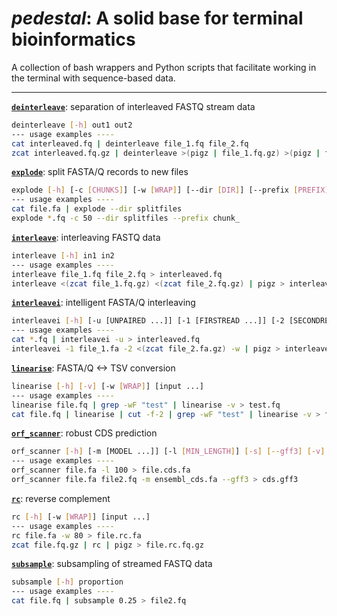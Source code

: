 # *pedestal*: A solid base for terminal bioinformatics

A collection of bash wrappers and Python scripts that facilitate working in the terminal with sequence-based data.

---

[**`deinterleave`**](deinterleave): separation of interleaved FASTQ stream data
```bash
deinterleave [-h] out1 out2
--- usage examples ----
cat interleaved.fq | deinterleave file_1.fq file_2.fq
zcat interleaved.fq.gz | deinterleave >(pigz | file_1.fq.gz) >(pigz | file_2.fq.gz)
```

[**`explode`**](explode): split FASTA/Q records to new files
```bash
explode [-h] [-c [CHUNKS]] [-w [WRAP]] [--dir [DIR]] [--prefix [PREFIX]] [input ...]
--- usage examples ----
cat file.fa | explode --dir splitfiles
explode *.fq -c 50 --dir splitfiles --prefix chunk_
```

[**`interleave`**](interleave): interleaving FASTQ data
```bash
interleave [-h] in1 in2
--- usage examples ----
interleave file_1.fq file_2.fq > interleaved.fq
interleave <(zcat file_1.fq.gz) <(zcat file_2.fq.gz) | pigz > interleaved.fq.gz
```

[**`interleavei`**](interleavei): intelligent FASTA/Q interleaving
```bash
interleavei [-h] [-u [UNPAIRED ...]] [-1 [FIRSTREAD ...]] [-2 [SECONDREAD ...]] [-w [WRAP]]
--- usage examples ----
cat *.fq | interleavei -u > interleaved.fq
interleavei -1 file_1.fa -2 <(zcat file_2.fa.gz) -w | pigz > interleaved.fa.gz
```

[**`linearise`**](linearise): FASTA/Q <-> TSV conversion
```bash
linearise [-h] [-v] [-w [WRAP]] [input ...]
--- usage examples ----
linearise file.fq | grep -wF "test" | linearise -v > test.fq
cat file.fq | linearise | cut -f-2 | grep -wF "test" | linearise -v > test.fa
```

[**`orf_scanner`**](orf_scanner): robust CDS prediction
```bash
orf_scanner [-h] [-m [MODEL ...]] [-l [MIN_LENGTH]] [-s] [--gff3] [-v] input ...
--- usage examples ----
orf_scanner file.fa -l 100 > file.cds.fa
orf_scanner file.fa file2.fq -m ensembl_cds.fa --gff3 > cds.gff3
```

[**`rc`**](rc): reverse complement
```bash
rc [-h] [-w [WRAP]] [input ...]
--- usage examples ----
rc file.fa -w 80 > file.rc.fa
zcat file.fq.gz | rc | pigz > file.rc.fq.gz
```

[**`subsample`**](subsample): subsampling of streamed FASTQ data
```bash
subsample [-h] proportion
--- usage examples ----
cat file.fq | subsample 0.25 > file2.fq
```
